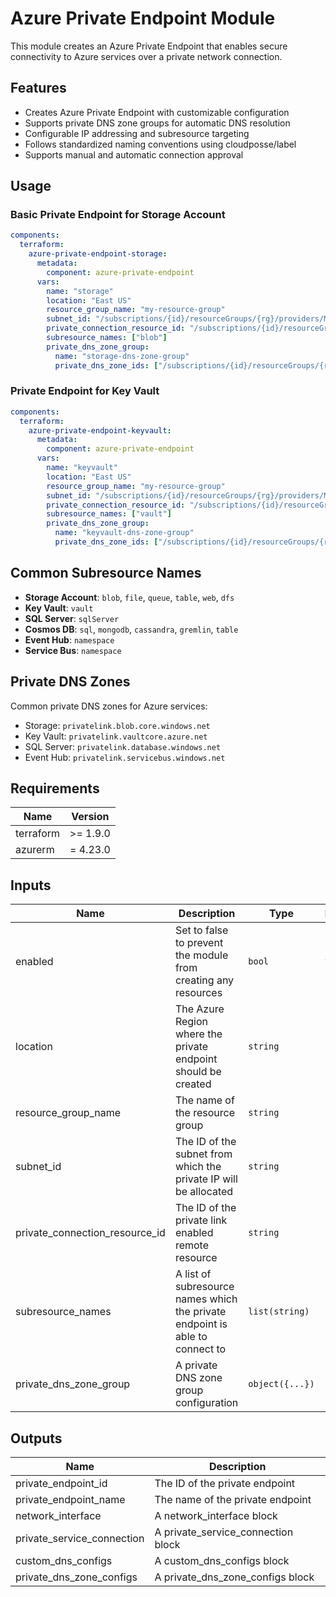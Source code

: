 # Azure Private Endpoint Module

This module creates an Azure Private Endpoint that enables secure connectivity to Azure services over a private network connection.

## Features

- Creates Azure Private Endpoint with customizable configuration
- Supports private DNS zone groups for automatic DNS resolution
- Configurable IP addressing and subresource targeting
- Follows standardized naming conventions using cloudposse/label
- Supports manual and automatic connection approval

## Usage

### Basic Private Endpoint for Storage Account

```yaml
components:
  terraform:
    azure-private-endpoint-storage:
      metadata:
        component: azure-private-endpoint
      vars:
        name: "storage"
        location: "East US"
        resource_group_name: "my-resource-group"
        subnet_id: "/subscriptions/{id}/resourceGroups/{rg}/providers/Microsoft.Network/virtualNetworks/{vnet}/subnets/{subnet}"
        private_connection_resource_id: "/subscriptions/{id}/resourceGroups/{rg}/providers/Microsoft.Storage/storageAccounts/mystorageaccount"
        subresource_names: ["blob"]
        private_dns_zone_group:
          name: "storage-dns-zone-group"
          private_dns_zone_ids: ["/subscriptions/{id}/resourceGroups/{rg}/providers/Microsoft.Network/privateDnsZones/privatelink.blob.core.windows.net"]
```

### Private Endpoint for Key Vault

```yaml
components:
  terraform:
    azure-private-endpoint-keyvault:
      metadata:
        component: azure-private-endpoint
      vars:
        name: "keyvault"
        location: "East US"
        resource_group_name: "my-resource-group"
        subnet_id: "/subscriptions/{id}/resourceGroups/{rg}/providers/Microsoft.Network/virtualNetworks/{vnet}/subnets/{subnet}"
        private_connection_resource_id: "/subscriptions/{id}/resourceGroups/{rg}/providers/Microsoft.KeyVault/vaults/mykeyvault"
        subresource_names: ["vault"]
        private_dns_zone_group:
          name: "keyvault-dns-zone-group"
          private_dns_zone_ids: ["/subscriptions/{id}/resourceGroups/{rg}/providers/Microsoft.Network/privateDnsZones/privatelink.vaultcore.azure.net"]
```

## Common Subresource Names

- **Storage Account**: `blob`, `file`, `queue`, `table`, `web`, `dfs`
- **Key Vault**: `vault`
- **SQL Server**: `sqlServer`
- **Cosmos DB**: `sql`, `mongodb`, `cassandra`, `gremlin`, `table`
- **Event Hub**: `namespace`
- **Service Bus**: `namespace`

## Private DNS Zones

Common private DNS zones for Azure services:
- Storage: `privatelink.blob.core.windows.net`
- Key Vault: `privatelink.vaultcore.azure.net`
- SQL Server: `privatelink.database.windows.net`
- Event Hub: `privatelink.servicebus.windows.net`

## Requirements

| Name | Version |
|------|---------|
| terraform | >= 1.9.0 |
| azurerm | = 4.23.0 |

## Inputs

| Name | Description | Type | Default | Required |
|------|-------------|------|---------|:--------:|
| enabled | Set to false to prevent the module from creating any resources | `bool` | `true` | no |
| location | The Azure Region where the private endpoint should be created | `string` | n/a | yes |
| resource_group_name | The name of the resource group | `string` | n/a | yes |
| subnet_id | The ID of the subnet from which the private IP will be allocated | `string` | n/a | yes |
| private_connection_resource_id | The ID of the private link enabled remote resource | `string` | n/a | yes |
| subresource_names | A list of subresource names which the private endpoint is able to connect to | `list(string)` | `[]` | no |
| private_dns_zone_group | A private DNS zone group configuration | `object({...})` | `null` | no |

## Outputs

| Name | Description |
|------|-------------|
| private_endpoint_id | The ID of the private endpoint |
| private_endpoint_name | The name of the private endpoint |
| network_interface | A network_interface block |
| private_service_connection | A private_service_connection block |
| custom_dns_configs | A custom_dns_configs block |
| private_dns_zone_configs | A private_dns_zone_configs block |